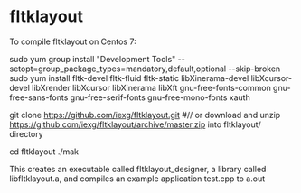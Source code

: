 # fltklayout

To compile fltklayout on Centos 7:

sudo yum group install "Development Tools" --setopt=group_package_types=mandatory,default,optional --skip-broken
sudo yum install fltk-devel fltk-fluid fltk-static libXinerama-devel libXcursor-devel libXrender libXcursor libXinerama libXft gnu-free-fonts-common gnu-free-sans-fonts gnu-free-serif-fonts gnu-free-mono-fonts xauth

git clone https://github.com/iexg/fltklayout.git
#// or download and unzip https://github.com/iexg/fltklayout/archive/master.zip into fltklayout/ directory

cd fltklayout
./mak

This creates an executable called fltklayout_designer, a library called libfltklayout.a, and compiles an example application test.cpp to a.out


